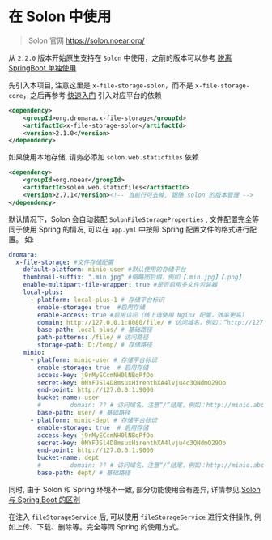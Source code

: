 # 在 Solon 中使用

> Solon 官网 https://solon.noear.org/

从 `2.2.0` 版本开始原生支持在 `Solon` 中使用，之前的版本可以参考 [脱离 SpringBoot 单独使用](脱离SpringBoot单独使用)

先引入本项目, 注意这里是 `x-file-storage-solon`，而不是 `x-file-storage-core`，之后再参考 [快速入门](快速入门) 引入对应平台的依赖

```xml
<dependency>
    <groupId>org.dromara.x-file-storage</groupId>
    <artifactId>x-file-storage-solon</artifactId>
    <version>2.1.0</version>
</dependency>
```

如果使用本地存储, 请务必添加 `solon.web.staticfiles` 依赖
```xml
<dependency>
    <groupId>org.noear</groupId>
    <artifactId>solon.web.staticfiles</artifactId>
    <version>2.7.1</version><!-- 当前行可去掉, 跟随 solon 的版本管理 -->
</dependency>
```


默认情况下，Solon 会自动装配 `SolonFileStorageProperties` , 文件配置完全等同于使用 Spring 的情况, 可以在 `app.yml` 中按照 Spring 配置文件的格式进行配置。
如:
```yaml
dromara:
  x-file-storage: #文件存储配置
    default-platform: minio-user #默认使用的存储平台
    thumbnail-suffix: ".min.jpg" #缩略图后缀，例如【.min.jpg】【.png】
    enable-multipart-file-wrapper: true #是否启用多文件包装器
    local-plus:
      - platform: local-plus-1 # 存储平台标识
        enable-storage: true  #启用存储
        enable-access: true #启用访问（线上请使用 Nginx 配置，效率更高）
        domain: http://127.0.0.1:8080/file/ # 访问域名，例如：“http://127.0.0.1:8030/file/”，注意后面要和 path-patterns 保持一致，“/”结尾，本地存储建议使用相对路径，方便后期更换域名
        base-path: local-plus/ # 基础路径
        path-patterns: /file/ # 访问路径
        storage-path: D:/temp/ # 存储路径
    minio:
      - platform: minio-user # 存储平台标识
        enable-storage: true  # 启用存储
        access-key: j9rMyECcmNH0lNBqPfOo
        secret-key: 0NYFJSl4D8msuxHirenthXA4lvju4c3QNdmQ29Ob
        end-point: http://127.0.0.1:9000
        bucket-name: user
        #        domain: ?? # 访问域名，注意“/”结尾，例如：http://minio.abc.com/abc/
        base-path: user/ # 基础路径
      - platform: minio-dept # 存储平台标识
        enable-storage: true  # 启用存储
        access-key: j9rMyECcmNH0lNBqPfOo
        secret-key: 0NYFJSl4D8msuxHirenthXA4lvju4c3QNdmQ29Ob
        end-point: http://127.0.0.1:9000
        bucket-name: dept
        #        domain: ?? # 访问域名，注意“/”结尾，例如：http://minio.abc.com/abc/
        base-path: dept/ # 基础路径
```

同时, 由于 Solon 和 Spring 环境不一致, 部分功能使用会有差异, 详情参见 [Solon 与 Spring Boot 的区别](https://solon.noear.org/article/compare-springboot)

在注入 `fileStorageService` 后, 可以使用 `fileStorageService` 进行文件操作, 例如上传、下载、删除等。完全等同 Spring 的使用方式。


